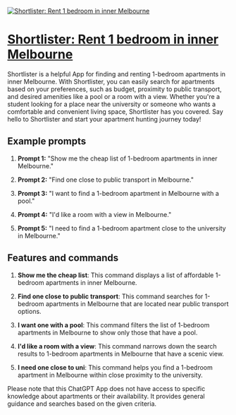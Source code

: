 [![Shortlister: Rent 1 bedroom in inner  Melbourne](https://files.oaiusercontent.com/file-Nj3EWRdQUjXxHukkVMtZ26wA?se=2123-10-18T03%3A30%3A55Z&sp=r&sv=2021-08-06&sr=b&rscc=max-age%3D31536000%2C%20immutable&rscd=attachment%3B%20filename%3DCopy%2520of%2520Shortlister.png&sig=ddaPGQ0%2Bya3BVxGb0hkcjeo%2BGZ0pXXwOQ/7k3oJVSUA%3D)](https://chat.openai.com/g/g-BuKDC5cfQ-shortlister-rent-1-bedroom-in-inner-melbourne)

# [Shortlister: Rent 1 bedroom in inner  Melbourne](https://chat.openai.com/g/g-BuKDC5cfQ-shortlister-rent-1-bedroom-in-inner-melbourne)

Shortlister is a helpful App for finding and renting 1-bedroom apartments in inner Melbourne. With Shortlister, you can easily search for apartments based on your preferences, such as budget, proximity to public transport, and desired amenities like a pool or a room with a view. Whether you're a student looking for a place near the university or someone who wants a comfortable and convenient living space, Shortlister has you covered. Say hello to Shortlister and start your apartment hunting journey today!

## Example prompts

1. **Prompt 1:** "Show me the cheap list of 1-bedroom apartments in inner Melbourne."

2. **Prompt 2:** "Find one close to public transport in Melbourne."

3. **Prompt 3:** "I want to find a 1-bedroom apartment in Melbourne with a pool."

4. **Prompt 4:** "I'd like a room with a view in Melbourne."

5. **Prompt 5:** "I need to find a 1-bedroom apartment close to the university in Melbourne."


## Features and commands

1. **Show me the cheap list**: This command displays a list of affordable 1-bedroom apartments in inner Melbourne.

2. **Find one close to public transport**: This command searches for 1-bedroom apartments in Melbourne that are located near public transport options.

3. **I want one with a pool**: This command filters the list of 1-bedroom apartments in Melbourne to show only those that have a pool.

4. **I'd like a room with a view**: This command narrows down the search results to 1-bedroom apartments in Melbourne that have a scenic view.

5. **I need one close to uni**: This command helps you find a 1-bedroom apartment in Melbourne within close proximity to the university.

Please note that this ChatGPT App does not have access to specific knowledge about apartments or their availability. It provides general guidance and searches based on the given criteria.